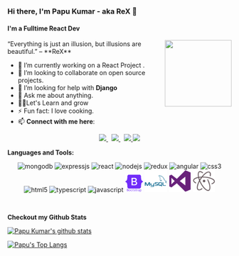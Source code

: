 
### Hi there, I'm Papu Kumar - aka ReX 👋  
#### I'm a Fulltime React Dev
<img align ="right" src = "https://i.imgur.com/w4pKOQi.jpg" width="150" height="150"> 
“Everything is just an illusion, but illusions are beautiful.” – **ReX** 
<br />

 - 🔭 I’m currently working on a React Project .
 - 👯 I’m looking to collaborate on open source projects.
 - 🤔 I’m looking for help with **Django**
 - 💬 Ask me about anything.
 - 👨‍💻Let's Learn and grow<br />
 - ⚡ Fun fact: I love cooking.<br/>
 - 📫 **Connect with me here**:<br />
 <p align="center">
  <a href="https://www.linkedin.com/in/papuruth/">
    <img src="https://img.shields.io/badge/Papu-Kumar-386938188?style=flat&logo=linkedin">
  </a> &nbsp; 
  <a href="https://twitter.com/papuruth">
    <img src="https://img.shields.io/badge/@Papuruth-30302f?style=flat&logo=twitter">
  </a>&nbsp;
 <a href="mailto:papu.kumar@kelltontech.com">
    <img src="https://img.shields.io/badge/Papu-Kumar-386938188?style=flat&logo=gmail">
  </a>
  <a href="https://instagram.com/papauruth">
    <img src="https://img.shields.io/badge/papuruth-30302f?style=flat&logo=instagram">
  </a>
</p>

**Languages and Tools:**
<p align="center">
<img src=https://devicons.github.io/devicon/devicon.git/icons/mongodb/mongodb-plain.svg alt=mongodb width="40" height="40"/>
<img src=https://devicons.github.io/devicon/devicon.git/icons/express/express-original.svg alt=expressjs width="40" height="40"/>
 <img src=https://devicons.github.io/devicon/devicon.git/icons/react/react-original-wordmark.svg alt=react width="40" height="40"/>
 <img src=https://devicons.github.io/devicon/devicon.git/icons/nodejs/nodejs-original.svg alt=nodejs width="40" height="40"/>
  <img src=https://devicons.github.io/devicon/devicon.git/icons/redux/redux-original.svg alt=redux width="40" height="40"/>
  <img src=https://devicons.github.io/devicon/devicon.git/icons/angularjs/angularjs-original.svg alt=angular width="40" height="40"/>
 <img src=https://devicons.github.io/devicon/devicon.git/icons/css3/css3-original-wordmark.svg alt=css3 width="40" height="40"/>
 <img src=https://devicons.github.io/devicon/devicon.git/icons/html5/html5-original-wordmark.svg alt=html5 width="40" height="40"/>
 <img src=https://devicons.github.io/devicon/devicon.git/icons/typescript/typescript-original.svg alt=typescript width="40" height="40"/>
 <img src=https://devicons.github.io/devicon/devicon.git/icons/javascript/javascript-original.svg alt=javascript width="40" height="40"/>
 <img src=https://raw.githubusercontent.com/devicons/devicon/master/icons/bootstrap/bootstrap-plain-wordmark.svg alt=Bootstrap width="40" height="40"/>
 <img src=https://raw.githubusercontent.com/devicons/devicon/master/icons/mysql/mysql-plain-wordmark.svg alt=mysql width="50" height="50"/> 
 <img src=https://raw.githubusercontent.com/devicons/devicon/master/icons/visualstudio/visualstudio-plain.svg alt=vs-code width="50" height="50"/>
 <img src=https://raw.githubusercontent.com/devicons/devicon/master/icons/atom/atom-original.svg alt=atom width="50" height="50"/>
 </p>
<br/>

**Checkout my Github Stats**

[![Papu Kumar's github stats](https://github-readme-stats.vercel.app/api?username=papuruth&count_private=true&show_icons=true&icon_color=74b510&theme=radical)](https://github.com/papuruth/github-readme-stats)

[![Papu's Top Langs](https://github-readme-stats.vercel.app/api/top-langs/?username=papuruth&theme=dark)](https://github.com/papuruth/github-readme-stats)
